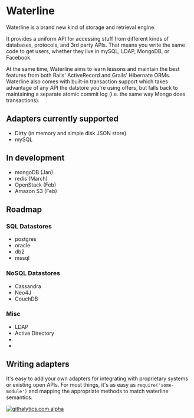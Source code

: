 # Waterline

Waterline is a brand new kind of storage and retrieval engine.  

It provides a uniform API for accessing stuff from different kinds of databases, protocols, and 3rd party APIs.  That means you write the same code to get users, whether they live in mySQL, LDAP, MongoDB, or Facebook.

At the same time, Waterline aims to learn lessons and maintain the best features from  both Rails' ActiveRecord and Grails' Hibernate ORMs.
Waterline also comes with built-in transaction support which takes advantage of any API the datstore you're using offers, but falls back to maintaining a separate atomic commit log (i.e. the same way Mongo does transactions).


## Adapters currently supported

* Dirty (in memory and simple disk JSON store)
* mySQL

## In development
* mongoDB (Jan)
* redis (March)
* OpenStack (Feb)
* Amazon S3 (Feb)


## Roadmap

### SQL Datastores
* postgres
* oracle
* db2
* mssql

### NoSQL Datastores
* Cassandra
* Neo4J
* CouchDB

### Misc
* LDAP
* Active Directory
* 
* 

## Writing adapters

It's easy to add your own adapters for integrating with proprietary systems or existing open APIs.  For most things, it's as easy as `require('some-module')` and mapping the appropriate methods to match waterline semantics.



[![githalytics.com alpha](https://cruel-carlota.pagodabox.com/a22d3919de208c90c898986619efaa85 "githalytics.com")](http://githalytics.com/mikermcneil/waterline)
